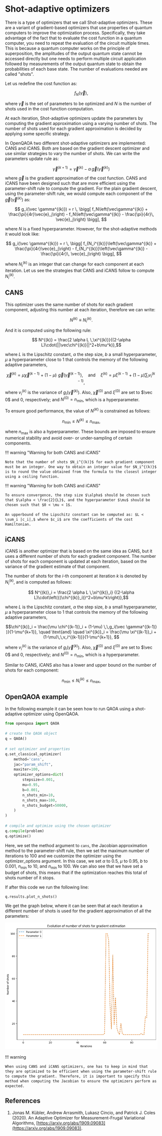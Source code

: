 # Shot-adaptive optimizers

There is a type of optimizers that we call Shot-adaptive optimizers. These are a variant of gradient-based optimizers that use properties of quantum computers to improve the optimization process. Specifically, they take advantage of the fact that to evaluate the cost function in a quantum computer, you need to repeat the evaluation of the circuit multiple times. This is because a quantum computer works on the principle of superposition, the amplitudes of the output quantum state cannot be accessed directly but one needs to perform multiple circuit application followed by measurements of the output quantum state to obtain the probabilities of each base state. The number of evaluations needed are called "shots". 

Let us redefine the cost function as:

$$ f_N(\vec\gamma), $$

where $\vec\gamma$ is the set of parameters to be optimized and $N$ is the number of shots used in the cost function computation.

At each iteration, Shot-adaptive optimizers update the parameters by computing the gradient approximation using a varying number of shots. The number of shots used for each gradient approximation is decided by applying some specific strategy.

In OpenQAOA two different shot-adaptive optimizers are implemented: CANS and iCANS. Both are based on the gradient descent optimizer and use similar strategies to vary the number of shots. We can write the parameters update rule as:

$$ \vec\gamma^{(k+1)} = \vec\gamma^{(k)} - \alpha \, \vec g(\vec \gamma^{(k)}) $$

where $\vec g$ is the gradient approximation of the cost function. CANS and iCANS have been designed such that are more efficient using the parameter-shift rule to compute the gradient. For the plain gradient descent, using the parameter-shift rule, we would compute each component of the $\vec g(\vec \gamma^{(k)})$ as:

$$ g_i(\vec \gamma^{(k)}) = r \, \bigg[ f_N\left(\vec\gamma^{(k)} + \frac{\pi}{4r}\vec{e}_j\right) - f_N\left(\vec\gamma^{(k)} - \frac{\pi}{4r}\, \vec{e}_j\right) \bigg], $$

where $N$ is a fixed hyperparameter. However, for the shot-adaptive methods it would look like:

$$ g_i(\vec \gamma^{(k)}) = r \, \bigg[ f_{N_i^{(k)}}\left(\vec\gamma^{(k)} + \frac{\pi}{4r}\vec{e}_j\right) - f_{N_i^{(k)}}\left(\vec\gamma^{(k)} - \frac{\pi}{4r}\, \vec{e}_j\right) \bigg], $$

where ${N_i^{(k)}}$ is an integer that can change for each component at each iteration. Let us see the strategies that CANS and iCANS follow to compute ${N_i^{(k)}}$.


## CANS

This optimizer uses the same number of shots for each gradient component, adjusting this number at each iteration, therefore we can write:

$$ N^{(k)}\equiv N_i^{(k)} .$$

And it is computed using the following rule:

$$ N^{(k)} =  \frac{2 \alpha L \,\xi^{(k)}}{(2-\alpha L)\cdot(||\vec\chi^{(k)}||^2+b\mu^k)},$$

where $L$ is the Lipschitz constant, $\alpha$ the step size, $b$ a small hyperparameter, $\mu$ a hyperparameter close to 1 that controls the memory of the following adaptive parameters, 

$$\vec\chi^{(k)}  = \mu \vec\chi^{(k-1)}  + (1-\mu)\,\,\vec g(\vec \gamma^{(k-1)} ), \quad \text{and} \quad  \xi^{(k)} = \mu \xi^{(k-1)} + (1-\mu)\sum_i v_i^{(k-1)}, $$

where $v_i^{(k)}$ is the variance of $g_i(\vec\gamma^{(k)})$. Also, $\vec\chi^{(0)}$ and $\xi^{(0)}$ are set to $\vec 0$ and $0$, respectively; and $N^{(0)}=n_{\text{min}}$, which is a hyperparameter. 

To ensure good performance, the value of $N^{(K)}$ is constrained as follows:

$$n_{\text{min}} \leq N^{(k)} \leq n_{\text{max}}, $$

where $n_{\text{max}}$ is also a hyperparameter. These bounds are imposed to ensure numerical stability and avoid over- or under-sampling of certain components.
 

!!! warning "Warning for both CANS and iCANS"

    Note that the number of shots $N_i^{(k)}$ for each gradient component must be an integer. One way to obtain an integer value for $N_i^{(k)}$ is to round the value obtained from the formula to the closest integer using a ceiling function.

!!! warning "Warning for both CANS and iCANS"

    To ensure convergence, the step size $\alpha$ should be chosen such that $\alpha < \frac{2}{L}$, and the hyperparameter $\mu$ should be chosen such that $0 < \mu < 1$.

    An upperbound of the Lipschitz constant can be computed as: $L < \sum_i |c_i|,$ where $c_i$ are the coefficients of the cost Hamiltonian. 

## iCANS
iCANS is another optimizer that is based on the same idea as CANS, but it uses a different number of shots for each gradient component. The number of shots for each component is updated at each iteration, based on the variance of the gradient estimate of that component.

The number of shots for the $i\text{-th}$ component at iteration $k$ is denoted by $N_i^{(k)}$, and is computed as follows:

$$ N^{(k)}_i =  \frac{2 \alpha L \,\xi^{(k)}_i} {(2-\alpha L)\cdot\left({(\chi^{(k)}_i)}^2+b\mu^k\right)},$$

where $L$ is the Lipschitz constant, $\alpha$ the step size, $b$ a small hyperparameter, $\mu$ a hyperparameter close to 1 that controls the memory of the following adaptive parameters, 

$$\chi^{(k)}_i  = \frac{\mu \chi^{(k-1)}_i + (1-\mu) \,\,g_i(\vec \gamma^{(k-1)} )}{1-\mu^{k+1}}, \quad \text{and} \quad  \xi^{(k)}_i = \frac{\mu \xi^{(k-1)}_i + (1-\mu)\,\,v_i^{(k-1)}}{1-\mu^{k+1}}, $$

where $v_i^{(k)}$ is the variance of $g_i(\vec\gamma^{(k)})$. Also, $\vec\chi^{(0)}$ and $\xi^{(0)}$ are set to $\vec 0$ and $0$, respectively; and $N^{(0)}=n_{\text{min}}$, which is a hyperparameter.


Similar to CANS, iCANS also has a lower and upper bound on the number of shots for each component:

$$n_{\text{min}} \leq N^{(k)}_i \leq n_{\text{max}}, $$

## OpenQAOA example

In the following example it can be seen how to run QAOA using a shot-adaptive optimizer using OpenQAOA.

```Python hl_lines="6-19"
from openqaoa import QAOA 

# create the QAOA object
q = QAOA()

# set optimizer and properties
q.set_classical_optimizer(
    method='cans', 
    jac="param_shift", 
    maxiter=100,
    optimizer_options=dict(
        stepsize=0.001,
        mu=0.95,
        b=0.001,        
        n_shots_min=10,
        n_shots_max=100,
        n_shots_budget=50000,
    )
)

# compile and optimize using the chosen optimizer
q.compile(problem)
q.optimize()
```
Here, we set the method argument to `cans`, the Jacobian approximation method to the parameter-shift rule, then we set the maximum number of iterations to 100 and we customize the optimizer using the optimizer_options argument. In this case, we set $\alpha$ to $0.5$, $\mu$ to $0.95$, $b$ to $0.001$, $n_{\text{min}}$ to 10, and $n_{\text{min}}$ to 100. We can also see that we have set a budget of shots, this means that if the optimization reaches this total of shots number of it stops. 

If after this code we run the following line:
```Python 
q.results.plot_n_shots()
```
We get the graph below, where it can be seen that at each iteration a different number of shots is used for the gradient approximation of all the parameters:

![graph-shot-adaptive](../img/graph-shot-adaptive.png)


!!! warning 

    When using CANS and iCANS optimizers, one has to keep in mind that they are optimized to be efficient when using the parameter-shift rule to compute the gradient. Therefore, it is important to specify this method when computing the Jacobian to ensure the optimizers perform as expected.

References
----------
1. Jonas M. Kübler, Andrew Arrasmith, Lukasz Cincio, and Patrick J. Coles (2020). An Adaptive Optimizer for Measurement-Frugal Variational Algorithms, [https://arxiv.org/abs/1909.09083](https://arxiv.org/abs/1909.09083).

